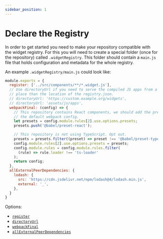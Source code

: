 ```yaml
---
sidebar_position: 1
---
```


# Declare the Registry

In order to get started you need to make your repository compatible with the
widget registry. For this you will need to create a special folder (once for the
repository) called `.widgetRegistry`. This folder should contain a `main.js`
file that holds configuration and metadata for the whole registry.

An example `.widgetRegistry/main.js` could look like:

```js title=".widgetRegistry/main.js"
module.exports = {
  register: ['../src/components/**/*.widget.js'],
  // Use directoryUrl if you need to serve the compiled JS apps from a different
  // place than the location of the registry.json.
  // directoryUrl: 'https://custom.example.org/widgets',
  // directoryUrl: 'assets/js/apps',
  webpackFinal: (config) => {
    // This repository contains React components, we should add the preset to
    // the default webpack config.
    let presets = config.module.rules[2].use.options.presets;
    presets.push('@babel/preset-react');

    // This repository is not using TypeScript. Opt out.
    presets = presets.filter((preset) => preset !== '@babel/preset-typescript');
    config.module.rules[2].use.options.presets = presets;
    config.module.rules = config.module.rules.filter(
      (rule) => rule.loader !== 'ts-loader'
    );
    return config;
  },
  allExternalPeerDependencies: {
    lodash: {
      src: 'https://cdn.jsdelivr.net/npm/lodash@4/lodash.min.js',
      external: '_',
    },
  }
}
```

Options:

- [`register`](/docs/registry/config/options/register)
- [`directoryUrl`](/docs/registry/config/options/directoryUrl)
- [`webpackFinal`](/docs/registry/config/options/webpackFinal)
- [`allExternalPeerDependencies`](/docs/registry/config/options/allExternalPeerDependencies)
